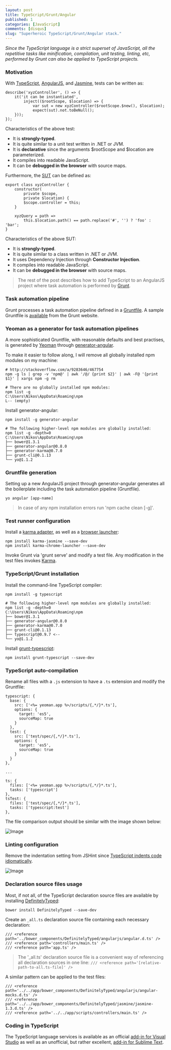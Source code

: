 ```yaml
---
layout: post
title: TypeScript/Grunt/Angular
published: 1
categories: [JavaScript]
comments: [disqus]
slug: "Superheroic TypeScript/Grunt/Angular stack."
---
```


*Since the TypeScript language is a strict superset of JavaScript, all the repetitive tasks like minification, compilation, unit testing, linting, etc, performed by Grunt can also be applied to TypeScript projects.*

### Motivation

With [TypeScript](http://www.typescriptlang.org/), [AngularJS](http://angularjs.org/), and [Jasmine](http://jasmine.github.io/), tests can be written as:

```
describe('xyzController', () => {
    it('it can be instantiated', 
        inject(($rootScope, $location) => {            
            var sut = new xyzController($rootScope.$new(), $location);
            expect(sut).not.toBeNull();
    }));
});
```
Characteristics of the above test:

* It is **strongly-typed**.
* It is quite similar to a unit test written in .NET or JVM.
* It is **declarative** since the arguments $rootScope and $location are parameterized.
* It compiles into readable JavaScript.
* It can be **debugged in the browser** with source maps.

Furthermore, the [SUT](http://xunitpatterns.com/SUT.html) can be defined as:

```
export class xyzController {
    constructor(
        private $scope, 
        private $location) {
        $scope.controller = this;
    }

    xyzQuery = path => 
        this.$location.path() == path.replace('#', '') ? 'foo' : 'bar';
}
```

Characteristics of the above SUT:

* It is **strongly-typed**.
* It is quite similar to a class written in .NET or JVM.
* It uses Dependency Injection through **Constructor Injection**.
* It compiles into readable JavaScript.
* It can be **debugged in the browser** with source maps.

>The rest of the post describes how to add TypeScript to an AngularJS project where task automation is performed by [Grunt](http://gruntjs.com/).

### Task automation pipeline

Grunt processes a task automation pipeline defined in a [Gruntfile](http://gruntjs.com/getting-started#the-gruntfile). A sample Gruntfile is [available](http://gruntjs.com/sample-gruntfile) from the Grunt website.

### Yeoman as a generator for task automation pipelines

A more sophisticated Gruntfile, with reasonable defaults and best practises, is generated by [Yeoman](http://yeoman.io) through [generator-angular](https://github.com/yeoman/generator-angular).

To make it easier to follow along, I will remove all globally installed npm modules on my machine:

```
# http://stackoverflow.com/a/9283646/467754
npm -g ls | grep -v 'npm@' | awk '/@/ {print $2}' | awk -F@ '{print $1}' | xargs npm -g rm

# There are no globally installed npm modules:
npm list -g
C:\Users\Nikos\AppData\Roaming\npm
L-- (empty)
```

Install generator-angular:

```
npm install -g generator-angular

# The following higher-level npm modules are globally installed:
npm list -g -depth=0
C:\Users\Nikos\AppData\Roaming\npm
├── bower@1.3.1
├── generator-angular@0.8.0
├── generator-karma@0.7.0
├── grunt-cli@0.1.13
└── yo@1.1.2
```

### Gruntfile generation

Setting up a new AngularJS project through generator-angular generates all the boilerplate including the task automation pipeline (Gruntfile).

```
yo angular [app-name]
```

>In case of any npm installation errors run 'npm cache clean [-g]'.

### Test runner configuration

Install a [karma adapter](https://github.com/karma-runner/karma-jasmine), as well as a [browser launcher](https://github.com/karma-runner/karma-chrome-launcher):

```
npm install karma-jasmine --save-dev
npm install karma-chrome-launcher --save-dev
```

Invoke Grunt via 'grunt serve' and modify a test file. Any modification in the test files invokes [Karma](http://karma-runner.github.io/).

### TypeScript/Grunt installation

Install the command-line TypeScript compiler:

```
npm install -g typescript

# The following higher-level npm modules are globally installed:
npm list -g -depth=0
C:\Users\Nikos\AppData\Roaming\npm
├── bower@1.3.1
├── generator-angular@0.8.0
├── generator-karma@0.7.0
├── grunt-cli@0.1.13
├── typescript@0.9.7 <--
└── yo@1.1.2
```

Install [grunt-typescript](https://github.com/k-maru/grunt-typescript):

```
npm install grunt-typescript --save-dev
```

### TypeScript auto-compilation

Rename all files with a `.js` extension to have a `.ts` extension and modify the Gruntfile:

```
typescript: {
  base: {
    src: ['<%= yeoman.app %>/scripts/{,*/}*.ts'],
    options: {
      target: 'es5',
      sourceMap: true
    }
  },
  test: {
    src: ['test/spec/{,*/}*.ts'],
    options: {
      target: 'es5',
      sourceMap: true
    }
  }
},

...

ts: {
  files: ['<%= yeoman.app %>/scripts/{,*/}*.ts'],
  tasks: ['typescript']
},
tsTest: {
  files: ['test/spec/{,*/}*.ts'],
  tasks: ['typescript:test']
},
```

The file comparison output should be similar with the image shown below:

![Image](/images/articles/2014-04-03-typescript-grunt-angular-1.png)

### Linting configuration

Remove the indentation setting from JSHint since [TypeScript indents code idiomatically](https://typescript.codeplex.com/workitem/204).

![Image](/images/articles/2014-04-03-typescript-grunt-angular-2.png)

### Declaration source files usage

Most, if not all, of the TypeScript declaration source files are available by installing [DefinitelyTyped](https://github.com/borisyankov/DefinitelyTyped):

```
bower install DefinitelyTyped --save-dev
```

Create an `_all.ts` declaration source file containing each necessary declaration:

```
/// <reference path='../bower_components/DefinitelyTyped/angularjs/angular.d.ts' />
/// <reference path='controllers/main.ts' />
/// <reference path='app.ts' />
```

>The '_all.ts' declaration source file is a convenient way of referencing all declaration sources in one line:
>`/// <reference path='[relative-path-to-all.ts-file]' />`

A similar pattern can be applied to the test files:

```
/// <reference path='../../app/bower_components/DefinitelyTyped/angularjs/angular-mocks.d.ts' />
/// <reference path='../../app/bower_components/DefinitelyTyped/jasmine/jasmine-1.3.d.ts' />
/// <reference path='../../app/scripts/controllers/main.ts' />
```

### Coding in TypeScript

The TypeScript language services is available as an official [add-in for Visual Studio](http://blogs.msdn.com/b/typescript/archive/2014/04/02/announcing-typescript-1-0.aspx) as well as an unofficial, but rather excellent, [add-in for Sublime Text](https://github.com/Railk/T3S).